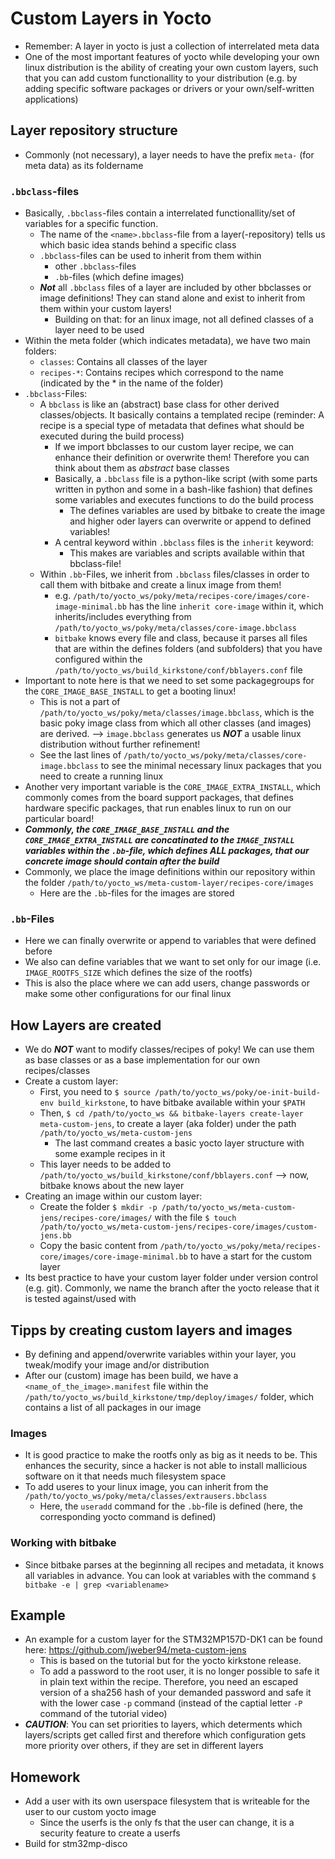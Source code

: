 # Custom Layers in Yocto
+ Remember: A layer in yocto is just a collection of interrelated meta data
+ One of the most important features of yocto while developing your own linux distribution is the ability of creating your own custom layers, such that you can add custom functionallity to your distribution (e.g. by adding specific software packages or drivers or your own/self-written applications)

## Layer repository structure
+ Commonly (not necessary), a layer needs to have the prefix `meta-` (for meta data) as its foldername

### `.bbclass`-files
+ Basically, `.bbclass`-files contain a interrelated functionallity/set of variables for a specific function.
    - The name of the `<name>.bbclass`-file from a layer(-repository) tells us which basic idea stands behind a specific class
    - `.bbclass`-files can be used to inherit from them within
        * other `.bbclass`-files
        * `.bb`-files (which define images)
    - ***Not*** all `.bbclass` files of a layer are included by other bbclasses or image definitions! They can stand alone and exist to inherit from them within your custom layers!
        * Building on that: for an linux image, not all defined classes of a layer need to be used
+ Within the meta folder (which indicates metadata), we have two main folders:
    - `classes`: Contains all classes of the layer
    - `recipes-*`: Contains recipes which correspond to the name (indicated by the * in the name of the folder)
+ `.bbclass`-Files:
    - A `bbclass` is like an (abstract) base class for other derived classes/objects. It basically contains a templated recipe (reminder: A recipe is a special type of metadata that defines what should be executed during the build process)
        * If we import bbclasses to our custom layer recipe, we can enhance their definition or overwrite them! Therefore you can think about them as _abstract_ base classes
        * Basically, a `.bbclass` file is a python-like script (with some parts written in python and some in a bash-like fashion) that defines some variables and executes functions to do the build process
            - The defines variables are used by bitbake to create the image and higher oder layers can overwrite or append to defined variables!
        * A central keyword within `.bbclass` files is the `inherit` keyword:
            - This makes are variables and scripts available within that bbclass-file!
    - Within `.bb`-Files, we inherit from `.bbclass` files/classes in order to call them with bitbake and create a linux image from them!
        * e.g. `/path/to/yocto_ws/poky/meta/recipes-core/images/core-image-minimal.bb` has the line `inherit core-image` within it, which inherits/includes everything from `/path/to/yocto_ws/poky/meta/classes/core-image.bbclass`
        * `bitbake` knows every file and class, because it parses all files that are within the defines folders (and subfolders) that you have configured within the `/path/to/yocto_ws/build_kirkstone/conf/bblayers.conf` file
+ Important to note here is that we need to set some packagegroups for the `CORE_IMAGE_BASE_INSTALL` to get a booting linux!
    - This is not a part of `/path/to/yocto_ws/poky/meta/classes/image.bbclass`, which is the basic poky image class from which all other classes (and images) are derived. --> `image.bbclass` generates us ***NOT*** a usable linux distribution without further refinement!
    - See the last lines of `/path/to/yocto_ws/poky/meta/classes/core-image.bbclass` to see the minimal necessary linux packages that you need to create a running linux
+ Another very important variable is the `CORE_IMAGE_EXTRA_INSTALL`, which commonly comes from the board support packages, that defines hardware specific packages, that run enables linux to run on our particular board!
+ ***Commonly, the `CORE_IMAGE_BASE_INSTALL` and the `CORE_IMAGE_EXTRA_INSTALL` are concatinated to the `IMAGE_INSTALL` variables within the `.bb`-file, which defines ALL packages, that our concrete image should contain after the build***
+ Commonly, we place the image definitions within our repository within the folder `/path/to/yocto_ws/meta-custom-layer/recipes-core/images`
    - Here are the `.bb`-files for the images are stored
### `.bb`-Files
+ Here we can finally overwrite or append to variables that were defined before
+ We also can define variables that we want to set only for our image (i.e. `IMAGE_ROOTFS_SIZE` which defines the size of the rootfs)
+ This is also the place where we can add users, change passwords or make some other configurations for our final linux 

## How Layers are created
+ We do ***NOT*** want to modify classes/recipes of poky! We can use them as base classes or as a base implementation for our own recipes/classes
+ Create a custom layer:
    * First, you need to `$ source /path/to/yocto_ws/poky/oe-init-build-env build_kirkstone`, to have bitbake available within your `$PATH`
    * Then, `$ cd /path/to/yocto_ws && bitbake-layers create-layer meta-custom-jens`, to create a layer (aka folder) under the path `/path/to/yocto_ws/meta-custom-jens`
        - The last command creates a basic yocto layer structure with some example recipes in it
    * This layer needs to be added to `/path/to/yocto_ws/build_kirkstone/conf/bblayers.conf` --> now, bitbake knows about the new layer
+ Creating an image within our custom layer:
    * Create the folder `$ mkdir -p /path/to/yocto_ws/meta-custom-jens/recipes-core/images/` with the file `$ touch /path/to/yocto_ws/meta-custom-jens/recipes-core/images/custom-jens.bb`
    * Copy the basic content from `/path/to/yocto_ws/poky/meta/recipes-core/images/core-image-minimal.bb` to have a start for the custom layer
+ Its best practice to have your custom layer folder under version control (e.g. git). Commonly, we name the branch after the yocto release that it is tested against/used with

## Tipps by creating custom layers and images
+ By defining and append/overwrite variables within your layer, you tweak/modify your image and/or distribution
+ After our (custom) image has been build, we have a `<name_of_the_image>.manifest` file within the `/path/to/yocto_ws/build_kirkstone/tmp/deploy/images/` folder, which contains a list of all packages in our image
### Images
+ It is good practice to make the rootfs only as big as it needs to be. This enhances the security, since a hacker is not able to install mallicious software on it that needs much filesystem space
+ To add useres to your linux image, you can inherit from the `/path/to/yocto_ws/poky/meta/classes/extrausers.bbclass`
    - Here, the `useradd` command for the `.bb`-file is defined (here, the corresponding yocto command is defined)  
### Working with bitbake
+ Since bitbake parses at the beginning all recipes and metadata, it knows all variables in advance. You can look at variables with the command `$ bitbake -e | grep <variablename>`

## Example
+ An example for a custom layer for the STM32MP157D-DK1 can be found here: https://github.com/jweber94/meta-custom-jens
    - This is based on the tutorial but for the yocto kirkstone release.
    - To add a password to the root user, it is no longer possible to safe it in plain text within the recipe. Therefore, you need an escaped version of a sha256 hash of your demanded password and safe it with the lower case `-p` command (instead of the captial letter `-P` command of the tutorial video)
+ ***CAUTION***: You can set priorities to layers, which determents which layers/scripts get called first and therefore which configuration gets more priority over others, if they are set in different layers


## Homework
+ Add a user with its own userspace filesystem that is writeable for the user to our custom yocto image
    - Since the userfs is the only fs that the user can change, it is a security feature to create a userfs
+ Build for stm32mp-disco
